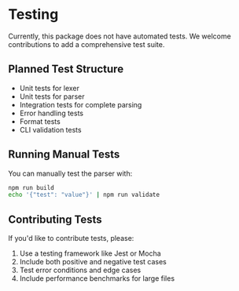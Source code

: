 # Testing

Currently, this package does not have automated tests. We welcome contributions to add a comprehensive test suite.

## Planned Test Structure

- Unit tests for lexer
- Unit tests for parser
- Integration tests for complete parsing
- Error handling tests
- Format tests
- CLI validation tests

## Running Manual Tests

You can manually test the parser with:

```bash
npm run build
echo '{"test": "value"}' | npm run validate
```

## Contributing Tests

If you'd like to contribute tests, please:

1. Use a testing framework like Jest or Mocha
2. Include both positive and negative test cases
3. Test error conditions and edge cases
4. Include performance benchmarks for large files

